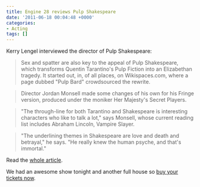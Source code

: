 ```yaml
---
title: Engine 28 reviews Pulp Shakespeare
date: '2011-06-18 00:04:48 +0000'
categories:
- Acting
tags: []
---
```


Kerry Lengel interviewed the director of Pulp Shakespeare:

> Sex and spatter are also key to the appeal of Pulp Shakespeare, which
> transforms Quentin Tarantino's Pulp Fiction into an Elizabethan tragedy. It
> started out, in, of all places, on Wikispaces.com, where a page dubbed "Pulp
> Bard" crowdsourced the rewrite.

> Director Jordan Monsell made some changes of his own for his Fringe version,
> produced under the moniker Her Majesty's Secret Players.

> "The through-line for both Tarantino and Shakespeare is interesting characters
> who like to talk a lot," says Monsell, whose current reading list includes
> Abraham Lincoln, Vampire Slayer.

> "The underlining themes in Shakespeare are love and death and betrayal," he
> says. "He really knew the human psyche, and that's immortal."

Read the [whole
article](http://www.engine28.com/2011/06/16/postmodern-shakespeare-four-ways/).

We had an awesome show tonight and another full house so [buy your tickets
now](http://www.hollywoodfringe.org/projects/466).
